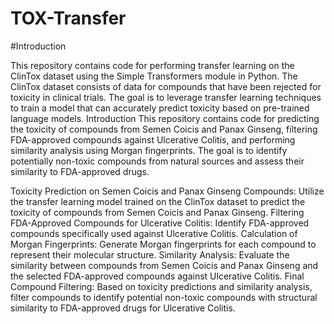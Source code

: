 # TOX-Transfer
#Introduction

This repository contains code for performing transfer learning on the ClinTox dataset using the Simple Transformers module in Python. The ClinTox dataset consists of data for compounds that have been rejected for toxicity in clinical trials. The goal is to leverage transfer learning techniques to train a model that can accurately predict toxicity based on pre-trained language models.
Introduction
This repository contains code for predicting the toxicity of compounds from Semen Coicis and Panax Ginseng, filtering FDA-approved compounds against Ulcerative Colitis, and performing similarity analysis using Morgan fingerprints. The goal is to identify potentially non-toxic compounds from natural sources and assess their similarity to FDA-approved drugs.

Toxicity Prediction on Semen Coicis and Panax Ginseng Compounds:
Utilize the transfer learning model trained on the ClinTox dataset to predict the toxicity of compounds from Semen Coicis and Panax Ginseng.
Filtering FDA-Approved Compounds for Ulcerative Colitis:
Identify FDA-approved compounds specifically used against Ulcerative Colitis.
Calculation of Morgan Fingerprints:
Generate Morgan fingerprints for each compound to represent their molecular structure.
Similarity Analysis:
Evaluate the similarity between compounds from Semen Coicis and Panax Ginseng and the selected FDA-approved compounds against Ulcerative Colitis.
Final Compound Filtering:
Based on toxicity predictions and similarity analysis, filter compounds to identify potential non-toxic compounds with structural similarity to FDA-approved drugs for Ulcerative Colitis.
